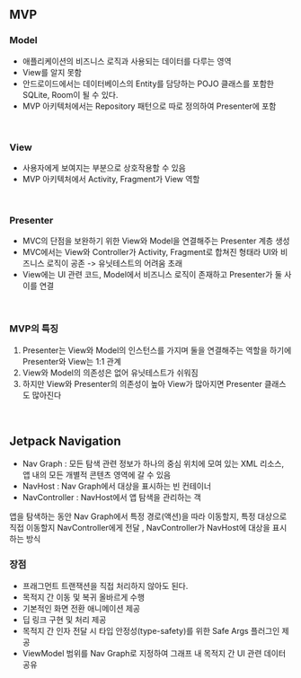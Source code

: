 
## MVP
### Model
- 애플리케이션의 비즈니스 로직과 사용되는 데이터를 다루는 영역
- View를 알지 못함
- 안드로이드에서는 데이터베이스의 Entity를 담당하는 POJO 클래스를 포함한 SQLite, Room이 될 수 있다.
- MVP 아키텍처에서는 Repository 패턴으로 따로 정의하여 Presenter에 포함
<br>

### View
- 사용자에게 보여지는 부분으로 상호작용할 수 있음
- MVP 아키텍처에서 Activity, Fragment가 View 역할
<br>

### Presenter
- MVC의 단점을 보완하기 위한 View와 Model을 연결해주는 Presenter 계층 생성
- MVC에서는 View와 Controller가 Activity, Fragment로 합쳐진 형태라 UI와 비즈니스 로직이 공존 -> 유닛테스트의 어려움 초래
- View에는 UI 관련 코드, Model에서 비즈니스 로직이 존재하고 Presenter가 둘 사이를 연결
<br>

### MVP의 특징
1. Presenter는 View와 Model의 인스턴스를 가지며 둘을 연결해주는 역할을 하기에 Presenter와 View는 1:1 관계
2. View와 Model의 의존성은 없어 유닛테스트가 쉬워짐
3. 하지만 View와 Presenter의 의존성이 높아 View가 많아지면 Presenter 클래스도 많아진다
<br>

## Jetpack Navigation
- Nav Graph : 모든 탐색 관련 정보가 하나의 중심 위치에 모여 있는 XML 리소스, 앱 내의 모든 개별적 콘텐츠 영역에 갈 수 있음
- NavHost : Nav Graph에서 대상을 표시하는 빈 컨테이너
- NavController : NavHost에서 앱 탐색을 관리하는 객

앱을 탐색하는 동안 Nav Graph에서 특정 경로(액션)을 따라 이동할지, 특정 대상으로 직접 이동할지 NavController에게 전달
, NavController가 NavHost에 대상을 표시하는 방식

### 장점
- 프래그먼트 트랜잭션을 직접 처리하지 않아도 된다.
- 목적지 간 이동 및 복귀 올바르게 수행
- 기본적인 화면 전환 애니메이션 제공
- 딥 링크 구현 및 처리 제공
- 목적지 간 인자 전달 시 타입 안정성(type-safety)를 위한 Safe Args 플러그인 제공
- ViewModel 범위를 Nav Graph로 지정하여 그래프 내 목적지 간 UI 관련 데이터 공유
